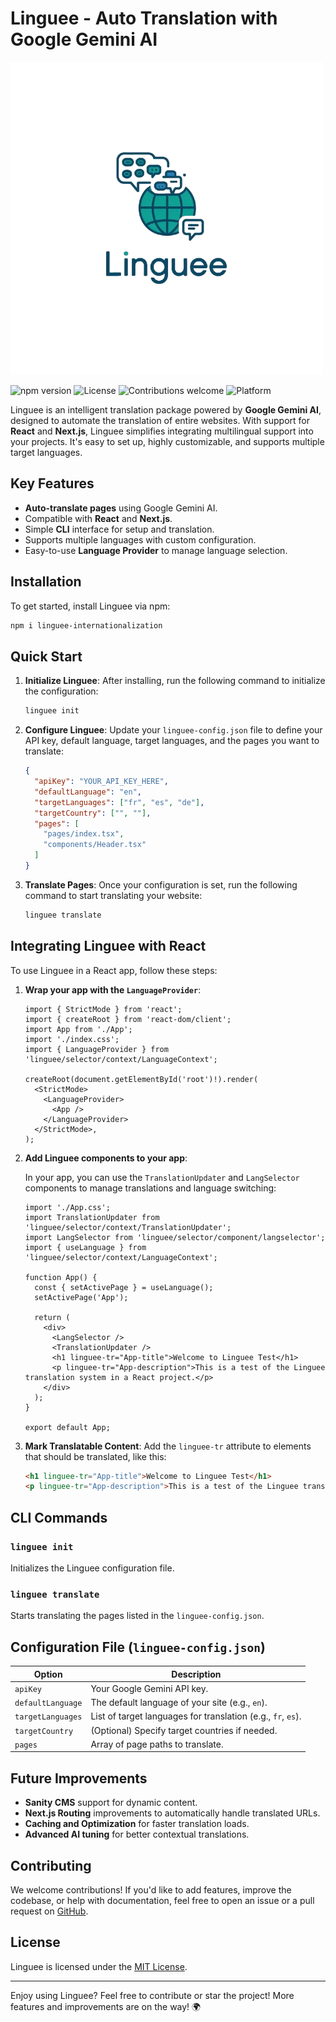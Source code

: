 # Linguee - Auto Translation with Google Gemini AI

![Linguee Logo](https://github.com/coco-droid/linguee/blob/c19772c277acae893bf1821621802817f5529f89/logo.png) <!-- Replace with actual logo URL -->

![npm version](https://img.shields.io/npm/v/linguee) ![License](https://img.shields.io/npm/l/linguee) ![Contributions welcome](https://img.shields.io/badge/contributions-welcome-brightgreen.svg) ![Platform](https://img.shields.io/badge/platform-react%20|%20next.js-blue)

Linguee is an intelligent translation package powered by **Google Gemini AI**, designed to automate the translation of entire websites. With support for **React** and **Next.js**, Linguee simplifies integrating multilingual support into your projects. It's easy to set up, highly customizable, and supports multiple target languages.

## Key Features
- **Auto-translate pages** using Google Gemini AI.
- Compatible with **React** and **Next.js**.
- Simple **CLI** interface for setup and translation.
- Supports multiple languages with custom configuration.
- Easy-to-use **Language Provider** to manage language selection.

## Installation

To get started, install Linguee via npm:

```bash
npm i linguee-internationalization
```

## Quick Start

1. **Initialize Linguee**:
   After installing, run the following command to initialize the configuration:

   ```bash
   linguee init
   ```

2. **Configure Linguee**:
   Update your `linguee-config.json` file to define your API key, default language, target languages, and the pages you want to translate:

   ```json
   {
     "apiKey": "YOUR_API_KEY_HERE",
     "defaultLanguage": "en",
     "targetLanguages": ["fr", "es", "de"],
     "targetCountry": ["", ""],
     "pages": [
       "pages/index.tsx",
       "components/Header.tsx"
     ]
   }
   ```

3. **Translate Pages**:
   Once your configuration is set, run the following command to start translating your website:

   ```bash
   linguee translate
   ```

## Integrating Linguee with React

To use Linguee in a React app, follow these steps:

1. **Wrap your app with the `LanguageProvider`**:

   ```tsx
   import { StrictMode } from 'react';
   import { createRoot } from 'react-dom/client';
   import App from './App';
   import './index.css';
   import { LanguageProvider } from 'linguee/selector/context/LanguageContext';

   createRoot(document.getElementById('root')!).render(
     <StrictMode>
       <LanguageProvider>
         <App />
       </LanguageProvider>
     </StrictMode>,
   );
   ```

2. **Add Linguee components to your app**:

   In your app, you can use the `TranslationUpdater` and `LangSelector` components to manage translations and language switching:

   ```tsx
   import './App.css';
   import TranslationUpdater from 'linguee/selector/context/TranslationUpdater';
   import LangSelector from 'linguee/selector/component/langselector';
   import { useLanguage } from 'linguee/selector/context/LanguageContext';

   function App() {
     const { setActivePage } = useLanguage();
     setActivePage('App');

     return (
       <div>
         <LangSelector />
         <TranslationUpdater />
         <h1 linguee-tr="App-title">Welcome to Linguee Test</h1>
         <p linguee-tr="App-description">This is a test of the Linguee translation system in a React project.</p>
       </div>
     );
   }

   export default App;
   ```

3. **Mark Translatable Content**:
   Add the `linguee-tr` attribute to elements that should be translated, like this:

   ```html
   <h1 linguee-tr="App-title">Welcome to Linguee Test</h1>
   <p linguee-tr="App-description">This is a test of the Linguee translation system in a React project.</p>
   ```

## CLI Commands

### `linguee init`

Initializes the Linguee configuration file.

### `linguee translate`

Starts translating the pages listed in the `linguee-config.json`.

## Configuration File (`linguee-config.json`)

| Option             | Description                                          |
|--------------------|------------------------------------------------------|
| `apiKey`           | Your Google Gemini API key.                          |
| `defaultLanguage`  | The default language of your site (e.g., `en`).       |
| `targetLanguages`  | List of target languages for translation (e.g., `fr`, `es`). |
| `targetCountry`    | (Optional) Specify target countries if needed.       |
| `pages`            | Array of page paths to translate.                    |

## Future Improvements

- **Sanity CMS** support for dynamic content.
- **Next.js Routing** improvements to automatically handle translated URLs.
- **Caching and Optimization** for faster translation loads.
- **Advanced AI tuning** for better contextual translations.

## Contributing

We welcome contributions! If you'd like to add features, improve the codebase, or help with documentation, feel free to open an issue or a pull request on [GitHub](https://github.com/your-repo-link).

## License

Linguee is licensed under the [MIT License](LICENSE).

---

Enjoy using Linguee? Feel free to contribute or star the project! More features and improvements are on the way! 🌍
